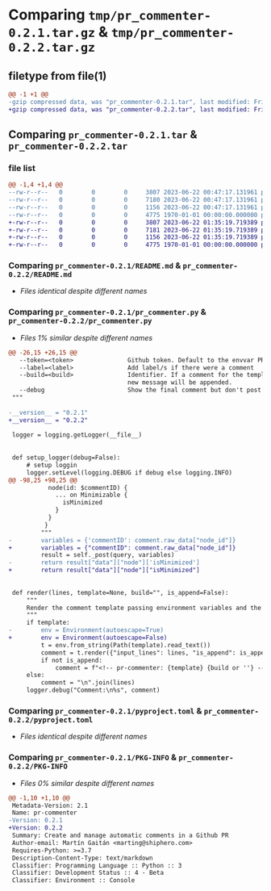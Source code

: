 # Comparing `tmp/pr_commenter-0.2.1.tar.gz` & `tmp/pr_commenter-0.2.2.tar.gz`

## filetype from file(1)

```diff
@@ -1 +1 @@
-gzip compressed data, was "pr_commenter-0.2.1.tar", last modified: Fri Jan  1 00:00:00 2016, max compression
+gzip compressed data, was "pr_commenter-0.2.2.tar", last modified: Fri Jan  1 00:00:00 2016, max compression
```

## Comparing `pr_commenter-0.2.1.tar` & `pr_commenter-0.2.2.tar`

### file list

```diff
@@ -1,4 +1,4 @@
--rw-r--r--   0        0        0     3807 2023-06-22 00:47:17.131961 pr_commenter-0.2.1/README.md
--rw-r--r--   0        0        0     7180 2023-06-22 00:47:17.131961 pr_commenter-0.2.1/pr_commenter.py
--rw-r--r--   0        0        0     1156 2023-06-22 00:47:17.131961 pr_commenter-0.2.1/pyproject.toml
--rw-r--r--   0        0        0     4775 1970-01-01 00:00:00.000000 pr_commenter-0.2.1/PKG-INFO
+-rw-r--r--   0        0        0     3807 2023-06-22 01:35:19.719389 pr_commenter-0.2.2/README.md
+-rw-r--r--   0        0        0     7181 2023-06-22 01:35:19.719389 pr_commenter-0.2.2/pr_commenter.py
+-rw-r--r--   0        0        0     1156 2023-06-22 01:35:19.719389 pr_commenter-0.2.2/pyproject.toml
+-rw-r--r--   0        0        0     4775 1970-01-01 00:00:00.000000 pr_commenter-0.2.2/PKG-INFO
```

### Comparing `pr_commenter-0.2.1/README.md` & `pr_commenter-0.2.2/README.md`

 * *Files identical despite different names*

### Comparing `pr_commenter-0.2.1/pr_commenter.py` & `pr_commenter-0.2.2/pr_commenter.py`

 * *Files 1% similar despite different names*

```diff
@@ -26,15 +26,15 @@
   --token=<token>               Github token. Default to the envvar PR_COMMENTER_GITHUB_TOKEN.
   --label=<label>               Add label/s if there were a comment
   --build=<build>               Identifier. If a comment for the template and build exist the 
                                 new message will be appended.
   --debug                       Show the final comment but don't post it to Github
 """
 
-__version__ = "0.2.1"
+__version__ = "0.2.2"
 
 logger = logging.getLogger(__file__)
 
 
 def setup_logger(debug=False):
     # setup loggin
     logger.setLevel(logging.DEBUG if debug else logging.INFO)
@@ -98,25 +98,25 @@
           node(id: $commentID) {
             ... on Minimizable {
               isMinimized
             }
           }
          }
         """
-        variables = {'commentID': comment.raw_data["node_id"]}
+        variables = {"commentID": comment.raw_data["node_id"]}
         result = self._post(query, variables)
-        return result["data"]["node"]['isMinimized']
+        return result["data"]["node"]["isMinimized"]
 
 
 def render(lines, template=None, build="", is_append=False):
     """
     Render the comment template passing environment variables and the lines as input_lines
     """
     if template:
-        env = Environment(autoescape=True)
+        env = Environment(autoescape=False)
         t = env.from_string(Path(template).read_text())
         comment = t.render({"input_lines": lines, "is_append": is_append, **environ})
         if not is_append:
             comment = f"<!-- pr-commenter: {template} {build or ''} -->\n{comment}"
     else:
         comment = "\n".join(lines)
     logger.debug("Comment:\n%s", comment)
```

### Comparing `pr_commenter-0.2.1/pyproject.toml` & `pr_commenter-0.2.2/pyproject.toml`

 * *Files identical despite different names*

### Comparing `pr_commenter-0.2.1/PKG-INFO` & `pr_commenter-0.2.2/PKG-INFO`

 * *Files 0% similar despite different names*

```diff
@@ -1,10 +1,10 @@
 Metadata-Version: 2.1
 Name: pr-commenter
-Version: 0.2.1
+Version: 0.2.2
 Summary: Create and manage automatic comments in a Github PR
 Author-email: Martín Gaitán <marting@shiphero.com>
 Requires-Python: >=3.7
 Description-Content-Type: text/markdown
 Classifier: Programming Language :: Python :: 3
 Classifier: Development Status :: 4 - Beta
 Classifier: Environment :: Console
```

